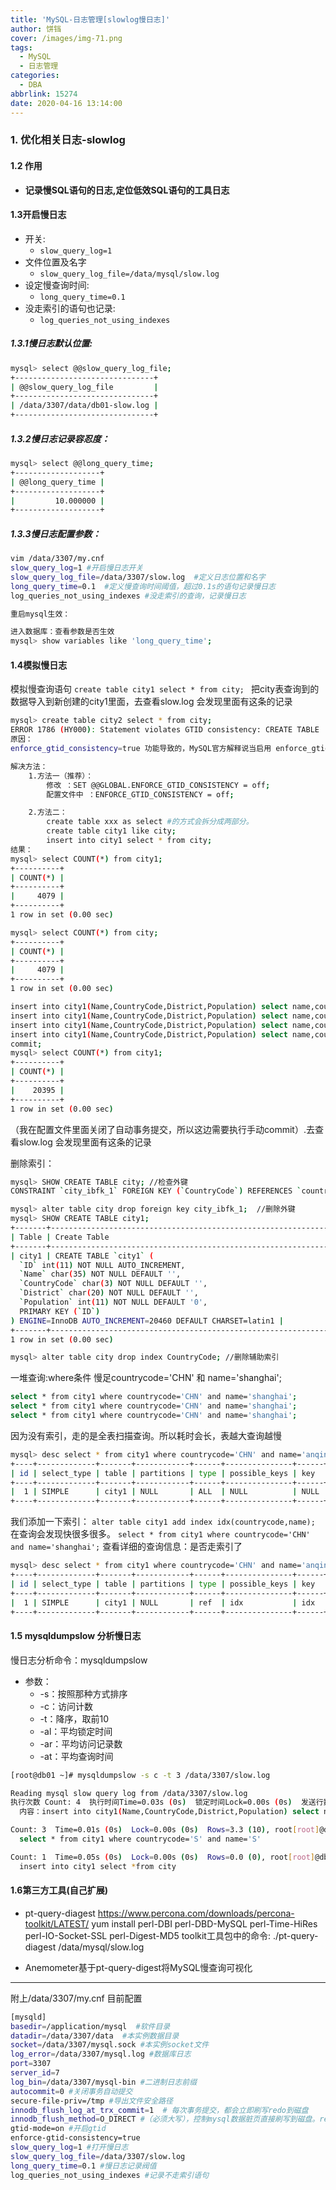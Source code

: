 ```yaml
---
title: 'MySQL-日志管理[slowlog慢日志]'
author: 饼铛
cover: /images/img-71.png
tags:
  - MySQL
  - 日志管理
categories:
  - DBA
abbrlink: 15274
date: 2020-04-16 13:14:00
---
```

### 1. 优化相关日志-slowlog
#### 1.2 作用
* **记录慢SQL语句的日志,定位低效SQL语句的工具日志**

#### 1.3开启慢日志
* 开关:
  * `slow_query_log=1 `
* 文件位置及名字 
  * `slow_query_log_file=/data/mysql/slow.log`
* 设定慢查询时间:
  * `long_query_time=0.1`
* 没走索引的语句也记录:
  * `log_queries_not_using_indexes`

##### 1.3.1慢日志默认位置:
```bash
mysql> select @@slow_query_log_file;
+-------------------------------+
| @@slow_query_log_file         |
+-------------------------------+
| /data/3307/data/db01-slow.log |
+-------------------------------+
```

##### 1.3.2慢日志记录容忍度：
```bash
mysql> select @@long_query_time;
+-------------------+
| @@long_query_time |
+-------------------+
|         10.000000 |
+-------------------+
```

##### 1.3.3慢日志配置参数：
```bash
vim /data/3307/my.cnf
slow_query_log=1 #开启慢日志开关
slow_query_log_file=/data/3307/slow.log  #定义日志位置和名字
long_query_time=0.1  #定义慢查询时间阈值，超过0.1s的语句记录慢日志
log_queries_not_using_indexes #没走索引的查询，记录慢日志

重启mysql生效：

进入数据库：查看参数是否生效
mysql> show variables like 'long_query_time';
```

#### 1.4模拟慢日志
模拟慢查询语句
`create table city1 select * from city; `
把city表查询到的数据导入到新创建的city1里面，去查看slow.log 会发现里面有这条的记录
```bash
mysql> create table city2 select * from city;
ERROR 1786 (HY000): Statement violates GTID consistency: CREATE TABLE ... SELECT.
原因：
enforce_gtid_consistency=true 功能导致的，MySQL官方解释说当启用 enforce_gtid_consistency 功能的时候，MySQL只允许能够保障事务安全，并且能够被日志记录的SQL语句被执行，像create table … select 和 create temporarytable语句，以及同时更新事务表和非事务表的SQL语句或事务都不允许执行。

解决方法：
    1.方法一（推荐）：
        修改 ：SET @@GLOBAL.ENFORCE_GTID_CONSISTENCY = off;
        配置文件中 ：ENFORCE_GTID_CONSISTENCY = off;

    2.方法二：
        create table xxx as select #的方式会拆分成两部分。
        create table city1 like city;
        insert into city1 select * from city;
结果：
mysql> select COUNT(*) from city1;
+----------+
| COUNT(*) |
+----------+
|     4079 |
+----------+
1 row in set (0.00 sec)

mysql> select COUNT(*) from city;
+----------+
| COUNT(*) |
+----------+
|     4079 |
+----------+
1 row in set (0.00 sec)

insert into city1(Name,CountryCode,District,Population) select name,countrycode,district,population from city;
insert into city1(Name,CountryCode,District,Population) select name,countrycode,district,population from city;
insert into city1(Name,CountryCode,District,Population) select name,countrycode,district,population from city;
insert into city1(Name,CountryCode,District,Population) select name,countrycode,district,population from city;
commit; 
mysql> select COUNT(*) from city1;       
+----------+
| COUNT(*) |
+----------+
|    20395 |
+----------+
1 row in set (0.00 sec)

```
（我在配置文件里面关闭了自动事务提交，所以这边需要执行手动commit）.去查看slow.log 会发现里面有这条的记录

删除索引：
```bash
mysql> SHOW CREATE TABLE city; //检查外键
CONSTRAINT `city_ibfk_1` FOREIGN KEY (`CountryCode`) REFERENCES `country` (`Code`)

mysql> alter table city drop foreign key city_ibfk_1;  //删除外键
mysql> SHOW CREATE TABLE city1;
+-------+-----------------------------------------------------------------------------------------------------------------------------------------------------------------------------------------------------------------------------------------------------------------------------------------------------------------------------+
| Table | Create Table                                                                                                                                                                                                                                                                                                                |
+-------+-----------------------------------------------------------------------------------------------------------------------------------------------------------------------------------------------------------------------------------------------------------------------------------------------------------------------------+
| city1 | CREATE TABLE `city1` (
  `ID` int(11) NOT NULL AUTO_INCREMENT,
  `Name` char(35) NOT NULL DEFAULT '',
  `CountryCode` char(3) NOT NULL DEFAULT '',
  `District` char(20) NOT NULL DEFAULT '',
  `Population` int(11) NOT NULL DEFAULT '0',
  PRIMARY KEY (`ID`)
) ENGINE=InnoDB AUTO_INCREMENT=20460 DEFAULT CHARSET=latin1 |
+-------+-----------------------------------------------------------------------------------------------------------------------------------------------------------------------------------------------------------------------------------------------------------------------------------------------------------------------------+
1 row in set (0.00 sec)

mysql> alter table city drop index CountryCode; //删除辅助索引
```

一堆查询:where条件 慢足countrycode='CHN' 和 name='shanghai';
```bash
select * from city1 where countrycode='CHN' and name='shanghai';
select * from city1 where countrycode='CHN' and name='shanghai';
select * from city1 where countrycode='CHN' and name='shanghai';
```
因为没有索引，走的是全表扫描查询。所以耗时会长，表越大查询越慢
```bash
mysql> desc select * from city1 where countrycode='CHN' and name='anqing';
+----+-------------+-------+------------+------+---------------+------+---------+------+-------+----------+-------------+
| id | select_type | table | partitions | type | possible_keys | key  | key_len | ref  | rows  | filtered | Extra       |
+----+-------------+-------+------------+------+---------------+------+---------+------+-------+----------+-------------+
|  1 | SIMPLE      | city1 | NULL       | ALL  | NULL          | NULL | NULL    | NULL | 20406 |     1.00 | Using where |
+----+-------------+-------+------------+------+---------------+------+---------+------+-------+----------+-------------+
```
我们添加一下索引：
`alter table city1 add index idx(countrycode,name);`
在查询会发现快很多很多。
`select * from city1 where countrycode='CHN' and name='shanghai';`
查看详细的查询信息：是否走索引了
```bash
mysql> desc select * from city1 where countrycode='CHN' and name='anqing';
+----+-------------+-------+------------+------+---------------+------+---------+-------------+------+----------+-------+
| id | select_type | table | partitions | type | possible_keys | key  | key_len | ref         | rows | filtered | Extra |
+----+-------------+-------+------------+------+---------------+------+---------+-------------+------+----------+-------+
|  1 | SIMPLE      | city1 | NULL       | ref  | idx           | idx  | 38      | const,const |    5 |   100.00 | NULL  |
+----+-------------+-------+------------+------+---------------+------+---------+-------------+------+----------+-------+
```

#### 1.5 mysqldumpslow 分析慢日志
慢日志分析命令：mysqldumpslow
- 参数：
  -  \-s：按照那种方式排序
  -  \-c：访问计数
  -  \-t：降序，取前10
  -  \-al：平均锁定时间
  -  \-ar：平均访问记录数
  -  \-at：平均查询时间
    
```bash
[root@db01 ~]# mysqldumpslow -s c -t 3 /data/3307/slow.log 

Reading mysql slow query log from /data/3307/slow.log
执行次数 Count: 4  执行时间Time=0.03s (0s)  锁定时间Lock=0.00s (0s)  发送行数Rows=0.0 (0), 执行地址root[root]@db01
  内容：insert into city1(Name,CountryCode,District,Population) select name,countrycode,district,population from city

Count: 3  Time=0.01s (0s)  Lock=0.00s (0s)  Rows=3.3 (10), root[root]@db01
  select * from city1 where countrycode='S' and name='S'

Count: 1  Time=0.05s (0s)  Lock=0.00s (0s)  Rows=0.0 (0), root[root]@db01
  insert into city1 select *from city
```

#### 1.6第三方工具(自己扩展)
* pt-query-diagest 
https://www.percona.com/downloads/percona-toolkit/LATEST/
yum install perl-DBI perl-DBD-MySQL perl-Time-HiRes perl-IO-Socket-SSL perl-Digest-MD5
toolkit工具包中的命令:
./pt-query-diagest  /data/mysql/slow.log

* Anemometer基于pt-query-digest将MySQL慢查询可视化
---
附上/data/3307/my.cnf 目前配置
```bash
[mysqld]
basedir=/application/mysql  #软件目录
datadir=/data/3307/data  #本实例数据目录
socket=/data/3307/mysql.sock #本实例socket文件
log_error=/data/3307/mysql.log #数据库日志
port=3307
server_id=7
log_bin=/data/3307/mysql-bin #二进制日志前缀
autocommit=0 #关闭事务自动提交
secure-file-priv=/tmp #导出文件安全路径
innodb_flush_log_at_trx_commit=1  # 每次事务提交，都会立即刷写redo到磁盘
innodb_flush_method=O_DIRECT #（必须大写），控制mysql数据脏页直接刷写到磁盘。redo依然会走操作系统缓存
gtid-mode=on #开启gtid
enforce-gtid-consistency=true
slow_query_log=1 #打开慢日志
slow_query_log_file=/data/3307/slow.log
long_query_time=0.1 #慢日志记录阀值
log_queries_not_using_indexes #记录不走索引语句
```
